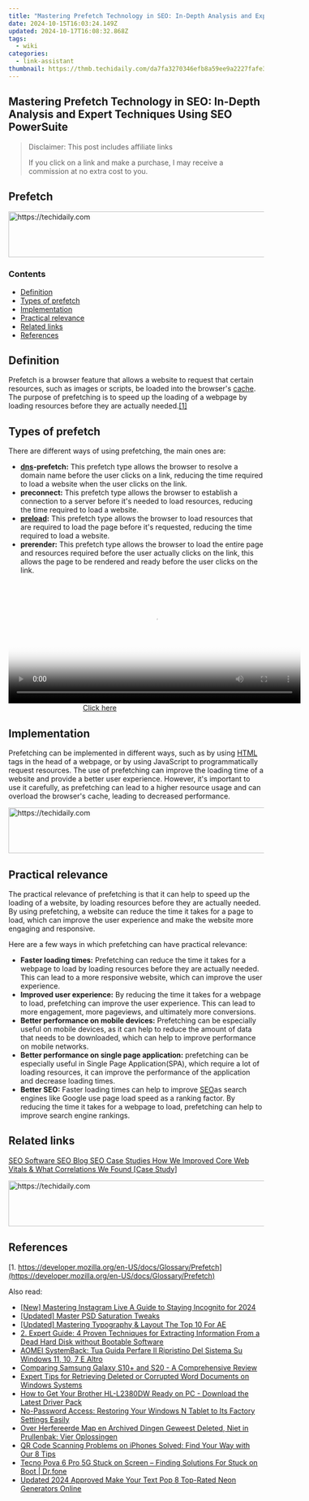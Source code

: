 ```yaml
---
title: "Mastering Prefetch Technology in SEO: In-Depth Analysis and Expert Techniques Using SEO PowerSuite"
date: 2024-10-15T16:03:24.149Z
updated: 2024-10-17T16:08:32.868Z
tags:
  - wiki
categories:
  - link-assistant
thumbnail: https://thmb.techidaily.com/da7fa3270346efb8a59ee9a2227fafe39fab3e8091406f28b8c4b7ad88c22375.jpg
---
```


## Mastering Prefetch Technology in SEO: In-Depth Analysis and Expert Techniques Using SEO PowerSuite

>  Disclaimer: This post includes affiliate links
>
>  If you click on a link and make a purchase, I may receive a commission at no extra cost to you.
>

## Prefetch

<!-- affiliate ads begin -->
<a href="https://laganoo.pxf.io/c/5597632/1657386/16446" target="_top" id="1657386">
  <img src="//a.impactradius-go.com/display-ad/16446-1657386" border="0" alt="https://techidaily.com" width="728" height="90"/>
</a>
<img height="0" width="0" src="https://laganoo.pxf.io/i/5597632/1657386/16446" style="position:absolute;visibility:hidden;" border="0" />
<!-- affiliate ads end -->

### Contents

* [Definition](https://tools.techidaily.com/link-assistant/products/)
* [Types of prefetch](https://tools.techidaily.com/link-assistant/products/)
* [Implementation](https://tools.techidaily.com/link-assistant/products/)
* [Practical relevance](https://tools.techidaily.com/link-assistant/products/)
* [Related links](https://tools.techidaily.com/link-assistant/products/)
* [References](https://tools.techidaily.com/link-assistant/products/)

## Definition

Prefetch is a browser feature that allows a website to request that certain resources, such as images or scripts, be loaded into the browser's [cache](https://tools.techidaily.com/link-assistant/products/). The purpose of prefetching is to speed up the loading of a webpage by loading resources before they are actually needed.[\[1\]](https://tools.techidaily.com/link-assistant/products/)

## Types of prefetch

There are different ways of using prefetching, the main ones are:

* **[dns](https://tools.techidaily.com/link-assistant/products/)\-prefetch:** This prefetch type allows the browser to resolve a domain name before the user clicks on a link, reducing the time required to load a website when the user clicks on the link.
* **preconnect:** This prefetch type allows the browser to establish a connection to a server before it's needed to load resources, reducing the time required to load a website.
* **[preload](https://tools.techidaily.com/link-assistant/products/):** This prefetch type allows the browser to load resources that are required to load the page before it's requested, reducing the time required to load a website.
* **prerender:** This prefetch type allows the browser to load the entire page and resources required before the user actually clicks on the link, this allows the page to be rendered and ready before the user clicks on the link.

<!-- affiliate ads begin -->
<span id="1982462">
					<video width="576" height="240" style="cursor:pointer"
           poster="//a.impactradius-go.com/display-clicktoplayimage/1982462.png"
           onclick="if(!this.playClicked){this.play();this.setAttribute('controls',true);this.playClicked=true;}">
	   <source src="//a.impactradius-go.com/display-ad/22993-1982462">
	   <img src="//a.impactradius-go.com/display-clicktoplayimage/1982462.png" style="border: none; height: 100%; width: 100%; object-fit: contain">
	</video>
	<div style="width:360px;text-align:center"><a href="javascript:window.open(decodeURIComponent('https%3A%2F%2Fhomestyler.sjv.io%2Fc%2F5597632%2F1982462%2F22993'), '_blank');void(0);">Click here</a></div>
</span>
<img height="0" width="0" src="https://imp.pxf.io/i/5597632/1982462/22993" style="position:absolute;visibility:hidden;" border="0" />
<!-- affiliate ads end -->

## Implementation

Prefetching can be implemented in different ways, such as by using [HTML](https://tools.techidaily.com/link-assistant/products/) tags in the head of a webpage, or by using JavaScript to programmatically request resources. The use of prefetching can improve the loading time of a website and provide a better user experience. However, it's important to use it carefully, as prefetching can lead to a higher resource usage and can overload the browser's cache, leading to decreased performance.

<!-- affiliate ads begin -->
<a href="https://appsumo.8odi.net/c/5597632/2123729/7443" target="_top" id="2123729">
  <img src="//a.impactradius-go.com/display-ad/7443-2123729" border="0" alt="https://techidaily.com" width="600" height="90"/>
</a>
<img height="0" width="0" src="https://appsumo.8odi.net/i/5597632/2123729/7443" style="position:absolute;visibility:hidden;" border="0" />
<!-- affiliate ads end -->

## Practical relevance

The practical relevance of prefetching is that it can help to speed up the loading of a website, by loading resources before they are actually needed. By using prefetching, a website can reduce the time it takes for a page to load, which can improve the user experience and make the website more engaging and responsive.

Here are a few ways in which prefetching can have practical relevance:

* **Faster loading times:** Prefetching can reduce the time it takes for a webpage to load by loading resources before they are actually needed. This can lead to a more responsive website, which can improve the user experience.
* **Improved user experience:** By reducing the time it takes for a webpage to load, prefetching can improve the user experience. This can lead to more engagement, more pageviews, and ultimately more conversions.
* **Better performance on mobile devices:** Prefetching can be especially useful on mobile devices, as it can help to reduce the amount of data that needs to be downloaded, which can help to improve performance on mobile networks.
* **Better performance on single page application:** prefetching can be especially useful in Single Page Application(SPA), which require a lot of loading resources, it can improve the performance of the application and decrease loading times.
* **Better SEO:** Faster loading times can help to improve [SEO](https://tools.techidaily.com/link-assistant/products/)as search engines like Google use page load speed as a ranking factor. By reducing the time it takes for a webpage to load, prefetching can help to improve search engine rankings.

## Related links

[SEO Software SEO Blog SEO Case Studies How We Improved Core Web Vitals & What Correlations We Found \[Case Study\]](https://tools.techidaily.com/link-assistant/products/)

<!-- affiliate ads begin -->
<a href="https://appsumo.8odi.net/c/5597632/2112008/7443" target="_top" id="2112008">
  <img src="//a.impactradius-go.com/display-ad/7443-2112008" border="0" alt="https://techidaily.com" width="728" height="90"/>
</a>
<img height="0" width="0" src="https://appsumo.8odi.net/i/5597632/2112008/7443" style="position:absolute;visibility:hidden;" border="0" />
<!-- affiliate ads end -->

## References

[1. https://developer.mozilla.org/en-US/docs/Glossary/Prefetch](https://developer.mozilla.org/en-US/docs/Glossary/Prefetch)

<ins class="adsbygoogle"
     style="display:block"
     data-ad-format="autorelaxed"
     data-ad-client="ca-pub-7571918770474297"
     data-ad-slot="1223367746"></ins>

<ins class="adsbygoogle"
     style="display:block"
     data-ad-client="ca-pub-7571918770474297"
     data-ad-slot="8358498916"
     data-ad-format="auto"
     data-full-width-responsive="true"></ins>

<span class="atpl-alsoreadstyle">Also read:</span>
<div><ul>
<li><a href="https://article-files.techidaily.com/new-mastering-instagram-live-a-guide-to-staying-incognito-for-2024/"><u>[New] Mastering Instagram Live A Guide to Staying Incognito for 2024</u></a></li>
<li><a href="https://extra-support.techidaily.com/updated-master-psd-saturation-tweaks/"><u>[Updated] Master PSD Saturation Tweaks</u></a></li>
<li><a href="https://extra-guidance.techidaily.com/updated-mastering-typography-and-layout-the-top-10-for-ae/"><u>[Updated] Mastering Typography & Layout The Top 10 For AE</u></a></li>
<li><a href="https://win-top.techidaily.com/2-expert-guide-4-proven-techniques-for-extracting-information-from-a-dead-hard-disk-without-bootable-software/"><u>2. Expert Guide: 4 Proven Techniques for Extracting Information From a Dead Hard Disk without Bootable Software</u></a></li>
<li><a href="https://win-top.techidaily.com/aomei-systemback-tua-guida-perfare-il-ripristino-del-sistema-su-windows-11-10-7-e-altro/"><u>AOMEI SystemBack: Tua Guida Perfare Il Ripristino Del Sistema Su Windows 11, 10, 7 E Altro</u></a></li>
<li><a href="https://hardware-updates.techidaily.com/comparing-samsung-galaxy-s10plus-and-s20-a-comprehensive-review/"><u>Comparing Samsung Galaxy S10+ and S20 - A Comprehensive Review</u></a></li>
<li><a href="https://win-top.techidaily.com/expert-tips-for-retrieving-deleted-or-corrupted-word-documents-on-windows-systems/"><u>Expert Tips for Retrieving Deleted or Corrupted Word Documents on Windows Systems</u></a></li>
<li><a href="https://win-dash.techidaily.com/how-to-get-your-brother-hl-l2380dw-ready-on-pc-download-the-latest-driver-pack/"><u>How to Get Your Brother HL-L2380DW Ready on PC - Download the Latest Driver Pack</u></a></li>
<li><a href="https://win-top.techidaily.com/no-password-access-restoring-your-windows-n-tablet-to-its-factory-settings-easily/"><u>No-Password Access: Restoring Your Windows N Tablet to Its Factory Settings Easily</u></a></li>
<li><a href="https://win-top.techidaily.com/over-herfereerde-map-en-archived-dingen-geweest-deleted-niet-in-prullenbak-vier-oplossingen/"><u>Over Herfereerde Map en Archived Dingen Geweest Deleted, Niet in Prullenbak: Vier Oplossingen</u></a></li>
<li><a href="https://fox-that.techidaily.com/qr-code-scanning-problems-on-iphones-solved-find-your-way-with-our-8-tips/"><u>QR Code Scanning Problems on iPhones Solved: Find Your Way with Our 8 Tips</u></a></li>
<li><a href="https://howto.techidaily.com/tecno-pova-6-pro-5g-stuck-on-screen-finding-solutions-for-stuck-on-boot-drfone-by-drfone-fix-android-problems-fix-android-problems/"><u>Tecno Pova 6 Pro 5G Stuck on Screen – Finding Solutions For Stuck on Boot | Dr.fone</u></a></li>
<li><a href="https://smart-video-editing.techidaily.com/updated-2024-approved-make-your-text-pop-8-top-rated-neon-generators-online/"><u>Updated 2024 Approved Make Your Text Pop 8 Top-Rated Neon Generators Online</u></a></li>
</ul></div>

